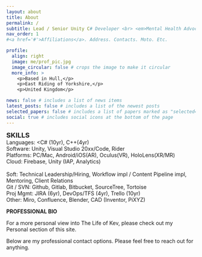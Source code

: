 ```yaml
---
layout: about
title: About
permalink: /
subtitle: Lead / Senior Unity C# Developer <br> <em>Mental Health Advocate | Compassionate Leader</em>
nav_order: 1
#<a href='#'>Affiliations</a>. Address. Contacts. Moto. Etc.

profile:
  align: right
  image: me/prof_pic.jpg
  image_circular: false # crops the image to make it circular
  more_info: >
    <p>Based in Hull,</p>
    <p>East Riding of Yorkshire,</p>
    <p>United Kingdom</p>

news: false # includes a list of news items
latest_posts: false # includes a list of the newest posts
selected_papers: false # includes a list of papers marked as "selected={true}"
social: true # includes social icons at the bottom of the page
---
```


<font size="4"><strong>SKILLS</strong></font><br>
Languages: <C# (10yr), C++(4yr)<br>
Software: Unity, Visual Studio 20xx/Code, Rider<br>
Platforms: PC/Mac, Android/iOS(AR), Oculus(VR), HoloLens(XR/MR)<br>
Cloud: Firebase, Unity (IAP, Analytics)<br>
<br>
Soft: Technical Leadership/Hiring, Workflow impl / Content Pipeline impl, Mentoring, Client Relations<br>
Git / SVN: Github, Gitlab, Bitbucket, SourceTree, Tortoise<br>
Proj Mgmt: JIRA (6yr), DevOps/TFS (4yr), Trello (10yr)<br>
Other: Miro, Confluence, Blender, CAD (Inventor, PiXYZ)

<strong>PROFESSIONAL BIO</strong>

For a more personal view into The Life of Kev, please check out my Personal section of this site.

Below are my professional contact options. Please feel free to reach out for anything.
